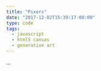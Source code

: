```yaml
---
title: "Pixers"
date: "2017-12-02T15:39:17-08:00"
type: code
tags:
  - javascript
  - html5 canvas
  - generative art
---
```


...
